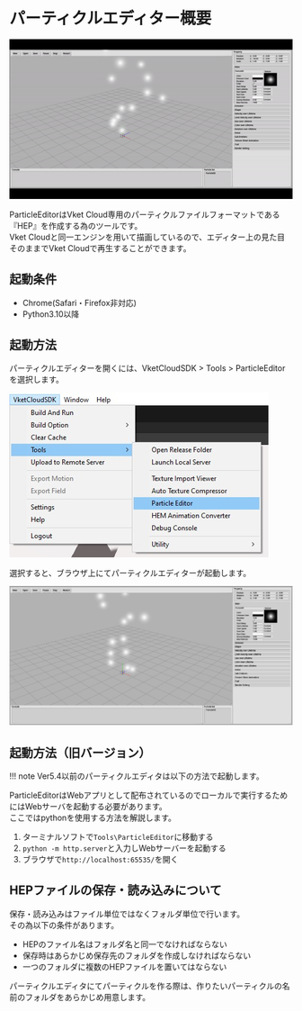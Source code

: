 # パーティクルエディター概要

![pe_particleeditor_overview](pe_image/pe_particleeditor_overview.gif)

ParticleEditorはVket Cloud専用のパーティクルファイルフォーマットである『HEP』を作成する為のツールです。  
Vket Cloudと同一エンジンを用いて描画しているので、エディター上の見た目そのままでVket Cloudで再生することができます。

## 起動条件
- Chrome(Safari・Firefox非対応)  
- Python3.10以降

## 起動方法

パーティクルエディターを開くには、VketCloudSDK > Tools > ParticleEditorを選択します。

![pe_about_particleeditor_1](pe_image/pe_about_particleeditor_1.jpg)

選択すると、ブラウザ上にてパーティクルエディターが起動します。

![pe_about_particleeditor_2](pe_image/pe_about_particleeditor_2.jpg)

## 起動方法（旧バージョン）

!!! note
    Ver5.4以前のパーティクルエディタは以下の方法で起動します。

ParticleEditorはWebアプリとして配布されているのでローカルで実行するためにはWebサーバを起動する必要があります。  
ここではpythonを使用する方法を解説します。  

1. ターミナルソフトで`Tools\ParticleEditor`に移動する  
2. `python -m http.server`と入力しWebサーバーを起動する  
3. ブラウザで`http://localhost:65535/`を開く  

## HEPファイルの保存・読み込みについて
保存・読み込みはファイル単位ではなくフォルダ単位で行います。  
その為以下の条件があります。

- HEPのファイル名はフォルダ名と同一でなければならない  
- 保存時はあらかじめ保存先のフォルダを作成しなければならない  
- 一つのフォルダに複数のHEPファイルを置いてはならない

パーティクルエディタにてパーティクルを作る際は、作りたいパーティクルの名前のフォルダをあらかじめ用意します。